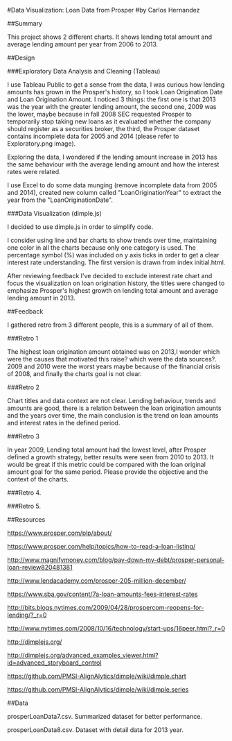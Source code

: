 #Data Visualization: Loan Data from Prosper
#by Carlos Hernandez

##Summary

This project shows 2 different charts. It shows lending total amount and average lending  amount per year from 2006 to 2013.


##Design

###Exploratory Data Analysis and Cleaning (Tableau)

I use Tableau Public to get a sense from the data, I was curious how lending amounts has grown in the Prosper's history, so I took Loan Origination Date and Loan Origination Amount. I noticed 3 things: the first one is that 2013 was the year with the greater lending amount, the second one, 2009 was the lower, maybe because in fall 2008 SEC requested Prosper to temporarily stop taking new loans as it evaluated whether the company should register as a securities broker, the third, the Prosper dataset contains incomplete data for 2005 and 2014 (please refer to Exploratory.png image).

Exploring the data, I wondered if the lending amount increase in 2013 has the same behaviour with the average lending amount and how the interest rates were related.

 I use Excel to do some data munging (remove incomplete data from 2005 and 2014), created new column called "LoanOriginationYear" to extract the year from the "LoanOriginationDate". 


###Data Visualization (dimple.js)

I decided to use dimple.js in order to simplify code.

I consider using line  and bar charts to show trends over time, maintaining one color in all the charts because only one category is used.  The percentage symbol (%) was included on y axis ticks in order to get a clear interest rate understanding. The first version is drawn from index initial.html.

After reviewing feedback I've decided to exclude interest rate chart and focus the visualization on loan origination history, the titles were changed to emphasize Prosper's highest growth on lending total amount and average lending amount in 2013.

##Feedback

I gathered retro from 3 different people, this is a summary of all of them.

###Retro 1

The highest loan origination amount obtained was on 2013,I wonder which were the causes that motivated this raise? which were the data sources?. 2009 and 2010 were the worst years maybe because of the financial crisis of 2008, and finally the charts goal is not clear.

###Retro 2

Chart titles and data context are not clear. Lending behaviour, trends and amounts are good, there is a relation between the loan origination amounts and the years over time, the main conclusion is the trend on loan amounts and interest rates in the defined period.

###Retro 3

In year 2009, Lending total amount had the lowest level, after Prosper defined a growth strategy, better results were seen from 2010 to 2013. It would be great if this metric could be compared with the loan original amount goal for the same period. Please provide the objective and the context of the charts.

###Retro 4.

<desc>

###Retro 5.

<desc>


##Resources

https://www.prosper.com/plp/about/

https://www.prosper.com/help/topics/how-to-read-a-loan-listing/

http://www.magnifymoney.com/blog/pay-down-my-debt/prosper-personal-loan-review820481381

http://www.lendacademy.com/prosper-205-million-december/

https://www.sba.gov/content/7a-loan-amounts-fees-interest-rates

http://bits.blogs.nytimes.com/2009/04/28/prospercom-reopens-for-lending/?_r=0

http://www.nytimes.com/2008/10/16/technology/start-ups/16peer.html?_r=0

http://dimplejs.org/

http://dimplejs.org/advanced_examples_viewer.html?id=advanced_storyboard_control

https://github.com/PMSI-AlignAlytics/dimple/wiki/dimple.chart

https://github.com/PMSI-AlignAlytics/dimple/wiki/dimple.series

##Data

prosperLoanData7.csv. Summarized dataset for better performance.

prosperLoanData8.csv. Dataset with detail data for 2013 year.
